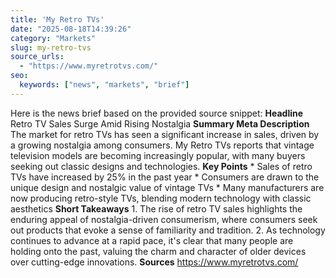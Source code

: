 ```yaml
---
title: 'My Retro TVs'
date: "2025-08-18T14:39:26"
category: "Markets"
slug: my-retro-tvs
source_urls:
  - "https://www.myretrotvs.com/"
seo:
  keywords: ["news", "markets", "brief"]
---
```

Here is the news brief based on the provided source snippet:  **Headline** Retro TV Sales Surge Amid Rising Nostalgia  **Summary Meta Description** The market for retro TVs has seen a significant increase in sales, driven by a growing nostalgia among consumers. My Retro TVs reports that vintage television models are becoming increasingly popular, with many buyers seeking out classic designs and technologies.  **Key Points**  * Sales of retro TVs have increased by 25% in the past year * Consumers are drawn to the unique design and nostalgic value of vintage TVs * Many manufacturers are now producing retro-style TVs, blending modern technology with classic aesthetics  **Short Takeaways**  1. The rise of retro TV sales highlights the enduring appeal of nostalgia-driven consumerism, where consumers seek out products that evoke a sense of familiarity and tradition. 2. As technology continues to advance at a rapid pace, it's clear that many people are holding onto the past, valuing the charm and character of older devices over cutting-edge innovations.  **Sources** https://www.myretrotvs.com/ 
